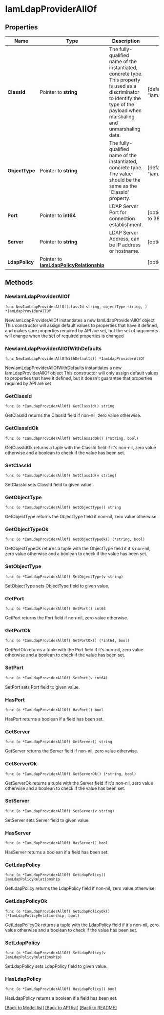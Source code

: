 # IamLdapProviderAllOf

## Properties

Name | Type | Description | Notes
------------ | ------------- | ------------- | -------------
**ClassId** | Pointer to **string** | The fully-qualified name of the instantiated, concrete type. This property is used as a discriminator to identify the type of the payload when marshaling and unmarshaling data. | [default to "iam.LdapProvider"]
**ObjectType** | Pointer to **string** | The fully-qualified name of the instantiated, concrete type. The value should be the same as the &#39;ClassId&#39; property. | [default to "iam.LdapProvider"]
**Port** | Pointer to **int64** | LDAP Server Port for connection establishment. | [optional] [default to 389]
**Server** | Pointer to **string** | LDAP Server Address, can be IP address or hostname. | [optional] 
**LdapPolicy** | Pointer to [**IamLdapPolicyRelationship**](IamLdapPolicyRelationship.md) |  | [optional] 

## Methods

### NewIamLdapProviderAllOf

`func NewIamLdapProviderAllOf(classId string, objectType string, ) *IamLdapProviderAllOf`

NewIamLdapProviderAllOf instantiates a new IamLdapProviderAllOf object
This constructor will assign default values to properties that have it defined,
and makes sure properties required by API are set, but the set of arguments
will change when the set of required properties is changed

### NewIamLdapProviderAllOfWithDefaults

`func NewIamLdapProviderAllOfWithDefaults() *IamLdapProviderAllOf`

NewIamLdapProviderAllOfWithDefaults instantiates a new IamLdapProviderAllOf object
This constructor will only assign default values to properties that have it defined,
but it doesn't guarantee that properties required by API are set

### GetClassId

`func (o *IamLdapProviderAllOf) GetClassId() string`

GetClassId returns the ClassId field if non-nil, zero value otherwise.

### GetClassIdOk

`func (o *IamLdapProviderAllOf) GetClassIdOk() (*string, bool)`

GetClassIdOk returns a tuple with the ClassId field if it's non-nil, zero value otherwise
and a boolean to check if the value has been set.

### SetClassId

`func (o *IamLdapProviderAllOf) SetClassId(v string)`

SetClassId sets ClassId field to given value.


### GetObjectType

`func (o *IamLdapProviderAllOf) GetObjectType() string`

GetObjectType returns the ObjectType field if non-nil, zero value otherwise.

### GetObjectTypeOk

`func (o *IamLdapProviderAllOf) GetObjectTypeOk() (*string, bool)`

GetObjectTypeOk returns a tuple with the ObjectType field if it's non-nil, zero value otherwise
and a boolean to check if the value has been set.

### SetObjectType

`func (o *IamLdapProviderAllOf) SetObjectType(v string)`

SetObjectType sets ObjectType field to given value.


### GetPort

`func (o *IamLdapProviderAllOf) GetPort() int64`

GetPort returns the Port field if non-nil, zero value otherwise.

### GetPortOk

`func (o *IamLdapProviderAllOf) GetPortOk() (*int64, bool)`

GetPortOk returns a tuple with the Port field if it's non-nil, zero value otherwise
and a boolean to check if the value has been set.

### SetPort

`func (o *IamLdapProviderAllOf) SetPort(v int64)`

SetPort sets Port field to given value.

### HasPort

`func (o *IamLdapProviderAllOf) HasPort() bool`

HasPort returns a boolean if a field has been set.

### GetServer

`func (o *IamLdapProviderAllOf) GetServer() string`

GetServer returns the Server field if non-nil, zero value otherwise.

### GetServerOk

`func (o *IamLdapProviderAllOf) GetServerOk() (*string, bool)`

GetServerOk returns a tuple with the Server field if it's non-nil, zero value otherwise
and a boolean to check if the value has been set.

### SetServer

`func (o *IamLdapProviderAllOf) SetServer(v string)`

SetServer sets Server field to given value.

### HasServer

`func (o *IamLdapProviderAllOf) HasServer() bool`

HasServer returns a boolean if a field has been set.

### GetLdapPolicy

`func (o *IamLdapProviderAllOf) GetLdapPolicy() IamLdapPolicyRelationship`

GetLdapPolicy returns the LdapPolicy field if non-nil, zero value otherwise.

### GetLdapPolicyOk

`func (o *IamLdapProviderAllOf) GetLdapPolicyOk() (*IamLdapPolicyRelationship, bool)`

GetLdapPolicyOk returns a tuple with the LdapPolicy field if it's non-nil, zero value otherwise
and a boolean to check if the value has been set.

### SetLdapPolicy

`func (o *IamLdapProviderAllOf) SetLdapPolicy(v IamLdapPolicyRelationship)`

SetLdapPolicy sets LdapPolicy field to given value.

### HasLdapPolicy

`func (o *IamLdapProviderAllOf) HasLdapPolicy() bool`

HasLdapPolicy returns a boolean if a field has been set.


[[Back to Model list]](../README.md#documentation-for-models) [[Back to API list]](../README.md#documentation-for-api-endpoints) [[Back to README]](../README.md)


